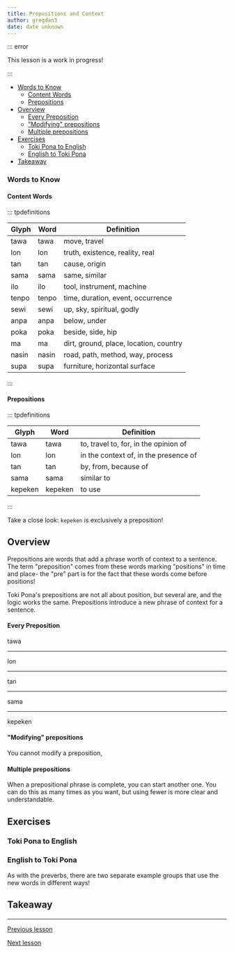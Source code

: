 ```yaml
---
title: Prepositions and Context
author: gregdan3
date: date unknown
---
```

::: error

This lesson is a work in progress!

:::

<!-- toc -->

  - [Words to Know](#words-to-know)
    - [Content Words](#content-words)
    - [Prepositions](#prepositions)
- [Overview](#overview)
    - [Every Preposition](#every-preposition)
    - ["Modifying" prepositions](#modifying-prepositions)
    - [Multiple prepositions](#multiple-prepositions)
- [Exercises](#exercises)
  - [Toki Pona to English](#toki-pona-to-english)
  - [English to Toki Pona](#english-to-toki-pona)
- [Takeaway](#takeaway)

<!-- tocstop -->

### Words to Know

#### Content Words

::: tpdefinitions

| Glyph | Word  | Definition                             |
| ----- | ----- | -------------------------------------- |
| tawa  | tawa  | move, travel                           |
| lon   | lon   | truth, existence, reality, real        |
| tan   | tan   | cause, origin                          |
| sama  | sama  | same, similar                          |
| ilo   | ilo   | tool, instrument, machine              |
| tenpo | tenpo | time, duration, event, occurrence      |
| sewi  | sewi  | up, sky, spiritual, godly              |
| anpa  | anpa  | below, under                           |
| poka  | poka  | beside, side, hip                      |
| ma    | ma    | dirt, ground, place, location, country |
| nasin | nasin | road, path, method, way, process       |
| supa  | supa  | furniture, horizontal surface          |

:::

#### Prepositions

::: tpdefinitions

| Glyph   | Word    | Definition                            |
| ------- | ------- | ------------------------------------- |
| tawa    | tawa    | to, travel to, for, in the opinion of |
| lon     | lon     | in the context of, in the presence of |
| tan     | tan     | by, from, because of                  |
| sama    | sama    | similar to                            |
| kepeken | kepeken | to use                                |

:::

Take a close look: `kepeken` is exclusively a preposition!

## Overview

Prepositions are words that add a phrase worth of context to a sentence. The term "preposition" comes from these words marking "positions" in time and place- the "pre" part is for the fact that these words come before positions!

Toki Pona's prepositions are not all about position, but several are, and the logic works the same. Prepositions introduce a new phrase of context for a sentence.

#### Every Preposition

tawa

---

lon

---

tan

---

sama

---

kepeken

#### "Modifying" prepositions

You cannot modify a preposition,

#### Multiple prepositions

When a prepositional phrase is complete, you can start another one. You can do this as many times as you want, but using fewer is more clear and understandable.

## Exercises

### Toki Pona to English

### English to Toki Pona

As with the preverbs, there are two separate example groups that use the new words in different ways!

## Takeaway

####

---

[Previous lesson](./pre-predicates.html)

[Next lesson](./o.html)

